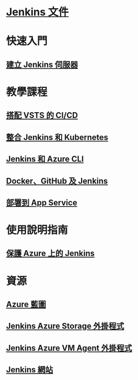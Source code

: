 # [Jenkins 文件](index.md)
# 快速入門
## [建立 Jenkins 伺服器](/azure/jenkins/install-jenkins-solution-template)
# 教學課程
## [搭配 VSTS 的 CI/CD](https://www.visualstudio.com/docs/build/apps/jenkins/build-deploy-jenkins)
## [整合 Jenkins 和 Kubernetes](/azure/container-service/container-service-kubernetes-jenkins)
## [Jenkins 和 Azure CLI](/azure/jenkins/execute-cli-jenkins-pipeline)
## [Docker、GitHub 及 Jenkins](/azure/virtual-machines/linux/tutorial-jenkins-github-docker-cicd)
## [部署到 App Service](/azure/jenkins/deploy-Jenkins-app-service-plugin)
# 使用說明指南
## [保護 Azure 上的 Jenkins](https://jenkins.io/blog/2017/04/20/secure-jenkins-on-azure/)
# 資源
## [Azure 藍圖](https://azure.microsoft.com/roadmap/)
## [Jenkins Azure Storage 外掛程式](https://plugins.jenkins.io/windows-azure-storage)
## [Jenkins Azure VM Agent 外掛程式](https://plugins.jenkins.io/azure-vm-agents)
## [Jenkins 網站](https://jenkins.io/)
